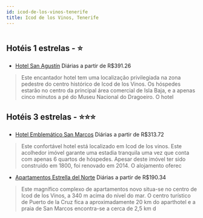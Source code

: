 ```yaml
---
id: icod-de-los-vinos-tenerife
title: Icod de los Vinos, Tenerife
---
```


<center><img src="http://photos.hotelbeds.com/giata/41/415560/415560a_hb_a_007.jpg" alt="" /></center>


## Hotéis 1 estrelas - ⭐️

-    [Hotel San Agustín](https://www.hurb.com/hoteis/icod-de-los-vinos/hotel-san-agustin-JNP-JP849478?cmp=18055) Diárias a partir de R$391.26
   > Este encantador hotel tem uma localização privilegiada na zona pedestre do centro histórico de Icod de los Vinos. Os hóspedes estarão no centro da principal área comercial de Isla Baja, e a apenas cinco minutos a pé do Museu Nacional do Dragoeiro. O hotel

## Hotéis 3 estrelas - ⭐️⭐️⭐️

-    [Hotel Emblemático San Marcos](https://www.hurb.com/hoteis/icod-de-los-vinos/hotel-emblematico-san-marcos-JNP-JP803623?cmp=18055) Diárias a partir de R$313.72
   > Este confortável hotel está localizado em Icod de los vinos. Este acolhedor imóvel garante uma estadia tranquila uma vez que conta com apenas 6 quartos de hóspedes. Apesar deste imóvel ter sido construído em 1800, foi renovado em 2014. O alojamento oferec
-    [Apartamentos Estrella del Norte](https://www.hurb.com/hoteis/icod-de-los-vinos/apartamentos-estrella-del-norte-JNP-JP069713?cmp=18055) Diárias a partir de R$190.34
   > Este magnífico complexo de apartamentos novo situa-se no centro de Icod de los Vinos, a 340 m acima do nível do mar. O centro turístico de Puerto de la Cruz fica a aproximadamente 20 km do aparthotel e a praia de San Marcos encontra-se a cerca de 2,5 km d

